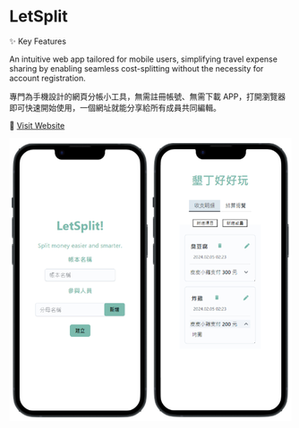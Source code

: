 # LetSplit
✨ Key Features

An intuitive web app tailored for mobile users, simplifying travel expense sharing by enabling seamless cost-splitting without the necessity for account registration.

專門為手機設計的網頁分帳小工具，無需註冊帳號、無需下載 APP，打開瀏覽器即可快速開始使用，一個網址就能分享給所有成員共同編輯。

🚀 [Visit Website](https://letsplit.vercel.app/ )

![alt text](image-4.png)
